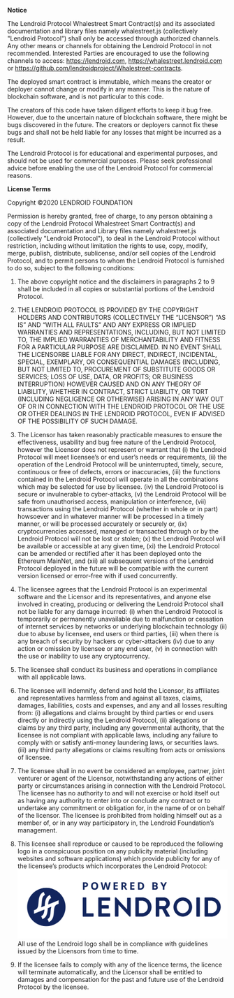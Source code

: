 <b>Notice</b>

The Lendroid Protocol Whalestreet Smart Contract(s) and its associated documentation and library files
namely whalestreet.js (collectively &quot;Lendroid Protocol&quot;) shall only be accessed
through authorized channels. Any other means or channels for obtaining the Lendroid
Protocol in not recommended. Interested Parties are encouraged to use the following
channels to access: https://lendroid.com, https://whalestreet.lendroid.com or https://github.com/lendroidproject/Whalestreet-contracts.

The deployed smart contract is immutable, which means the creator or deployer cannot
change or modify in any manner. This is the nature of blockchain software, and is not
particular to this code.

The creators of this code have taken diligent efforts to keep it bug free. However, due to the
uncertain nature of blockchain software, there might be bugs discovered in the future. The
creators or deployers cannot fix these bugs and shall not be held liable for any losses that
might be incurred as a result.

The Lendroid Protocol is for educational and experimental purposes, and should not be used
for commercial purposes. Please seek professional advice before enabling the use of the
Lendroid Protocol for commercial reasons.


<b>License Terms</b>

Copyright &copy;2020 LENDROID FOUNDATION

Permission is hereby granted, free of charge, to any person obtaining a copy of the Lendroid
Protocol Whalestreet Smart Contract(s) and associated documentation and Library files namely
whalestreet.js (collectively &quot;Lendroid Protocol&quot;), to deal in the Lendroid Protocol without
restriction, including without limitation the rights to use, copy, modify, merge, publish, distribute,
sublicense, and/or sell copies of the Lendroid Protocol, and to permit persons to whom the
Lendroid Protocol is furnished to do so, subject to the following conditions:
1. The above copyright notice and the disclaimers in paragraphs 2 to 9 shall be included in
all copies or substantial portions of the Lendroid Protocol.
2. THE LENDROID PROTOCOL IS PROVIDED BY THE COPYRIGHT HOLDERS AND
CONTRIBUTORS (COLLECTIVELY THE “LICENSOR”) “AS IS” AND “WITH ALL
FAULTS” AND ANY EXPRESS OR IMPLIED WARRANTIES AND
REPRESENTATIONS, INCLUDING, BUT NOT LIMITED TO, THE IMPLIED
WARRANTIES OF MERCHANTABILITY AND FITNESS FOR A PARTICULAR
PURPOSE ARE DISCLAIMED. IN NO EVENT SHALL THE LICENSORBE LIABLE FOR
ANY DIRECT, INDIRECT, INCIDENTAL, SPECIAL, EXEMPLARY, OR
CONSEQUENTIAL DAMAGES (INCLUDING, BUT NOT LIMITED TO, PROCUREMENT
OF SUBSTITUTE GOODS OR SERVICES; LOSS OF USE, DATA, OR PROFITS; OR
BUSINESS INTERRUPTION) HOWEVER CAUSED AND ON ANY THEORY OF
LIABILITY, WHETHER IN CONTRACT, STRICT LIABILITY, OR TORT (INCLUDING
NEGLIGENCE OR OTHERWISE) ARISING IN ANY WAY OUT OF OR IN
CONNECTION WITH THE LENDROID PROTOCOL OR THE USE OR OTHER
DEALINGS IN THE LENDROID PROTOCOL, EVEN IF ADVISED OF THE POSSIBILITY
OF SUCH DAMAGE.

3. The Licensor has taken reasonably practicable measures to ensure the
effectiveness, usability and bug free nature of the Lendroid Protocol, however the
Licensor does not represent or warrant that (i) the Lendroid Protocol will meet
licensee’s or end user’s needs or requirements, (ii) the operation of the Lendroid
Protocol will be uninterrupted, timely, secure, continuous or free of defects, errors or
inaccuracies, (iii) the functions contained in the Lendroid Protocol will operate in all
the combinations which may be selected for use by licensee. (iv) the Lendroid
Protocol is secure or invulnerable to cyber-attacks, (v) the Lendroid Protocol will be
safe from unauthorised access, manipulation or interference, (vii) transactions using
the Lendroid Protocol (whether in whole or in part) howsoever and in whatever
manner will be processed in a timely manner, or will be processed accurately or
securely or, (ix) cryptocurrencies accessed, managed or transacted through or by the
Lendroid Protocol will not be lost or stolen; (x) the Lendroid Protocol will be available
or accessible at any given time, (xi) the Lendroid Protocol can be amended or
rectified after it has been deployed onto the Ethereum MainNet, and (xii) all
subsequent versions of the Lendroid Protocol deployed in the future will be
compatible with the current version licensed or error-free with if used concurrently.
4. The licensee agrees that the Lendroid Protocol is an experimental software and the
Licensor and its representatives, and anyone else involved in creating, producing or
delivering the Lendroid Protocol shall not be liable for any damage incurred: (i) when
the Lendroid Protocol is temporarily or permanently unavailable due to malfunction or
cessation of internet services by networks or underlying blockchain technology (ii)
due to abuse by licensee, end users or third parties, (iii) when there is any breach of
security by hackers or cyber-attackers (iv) due to any action or omission by licensee
or any end user, (v) in connection with the use or inability to use any cryptocurrency.

5. The licensee shall conduct its business and operations in compliance with all
applicable laws.
6. The licensee will indemnify, defend and hold the Licensor, its affiliates and
representatives harmless from and against all taxes, claims, damages, liabilities,
costs and expenses, and any and all losses resulting from: (i) allegations and claims
brought by third parties or end users directly or indirectly using the Lendroid Protocol,
(ii) allegations or claims by any third party, including any governmental authority, that
the licensee is not compliant with applicable laws, including any failure to comply with
or satisfy anti-money laundering laws, or securities laws. (iii) any third party
allegations or claims resulting from acts or omissions of licensee.
7. The licensee shall in no event be considered an employee, partner, joint venturer or
agent of the Licensor, notwithstanding any actions of either party or circumstances
arising in connection with the Lendroid Protocol. The licensee has no authority to and
will not exercise or hold itself out as having any authority to enter into or conclude
any contract or to undertake any commitment or obligation for, in the name of or on
behalf of the licensor. The licensee is prohibited from holding himself out as a
member of, or in any way participatory in, the Lendroid Foundation’s management.
8. This licensee shall reproduce or caused to be reproduced the following logo in a
conspicuous position on any publicity material (including websites and software
applications) which provide publicity for any of the licensee’s products which
incorporates the Lendroid Protocol:
![Powered by Lendroid Logo](images/powered-by-lendroid.jpg)
All use of the Lendroid logo shall be in compliance with guidelines issued by the
Licensors from time to time.
9. If the licensee fails to comply with any of the licence terms, the licence will
terminate automatically, and the Licensor shall be entitled to damages and
compensation for the past and future use of the Lendroid Protocol by the licensee.
